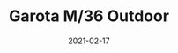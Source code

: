 ---
title: "Garota M/36 Outdoor"
image_primary: "img/GAROTA_MINI_Mesita.jpg"
description: "The%20Garotas%20are%20part%20of%20a%20diverse%20collection%20of%20outdoor%20lamps%20that%20create%20unique%20environments%20and%20contain%20a%20common%20concept%2C%20the%20shade%20in%20the%20form%20of%20a%20sea%20urchin."
designer: "Alex Fernández Camps & Gonzalo Milà"
tags: 
  - "Bover"
  - "Outdoor"
  - "Pendant"
  - "New"
  - "Table"
  - "Floor"
  - "Ceiling"
  - "Wall"
  - "outdoor-lamps"
href: "https://www.bover.es/en/lamp/garota-mini/"
category: "outdoor-lamps"
subtitle: ""
manufacturer: "Bover"
slug: "/manufacturers/bover/outdoor-lamps/alex-fernandez-camps-gonzalo-mila-garota-m-36-outdoor"
date: "2021-02-17"
---